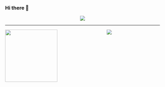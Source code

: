 ### Hi there 👋

<p align="center"><img src="https://github-profile-trophy.vercel.app/?username=bazsup&count_private=true" /></p>

---

<div align="center">
  <img height="170" align="left" src="https://github-readme-stats.vercel.app/api?username=bazsup&count_private=true&include_all_commits=true" />
  <img src="https://github-readme-stats.vercel.app/api/top-langs/?username=bazsup&layout=compact" />
</div>

<!--
**bazsup/bazsup** is a ✨ _special_ ✨ repository because its `README.md` (this file) appears on your GitHub profile.

Here are some ideas to get you started:

- 🔭 I’m currently working on ...
- 🌱 I’m currently learning ...
- 👯 I’m looking to collaborate on ...
- 🤔 I’m looking for help with ...
- 💬 Ask me about ...
- 📫 How to reach me: ...
- 😄 Pronouns: ...
- ⚡ Fun fact: ...
-->

